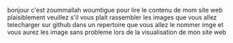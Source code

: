 bonjour c'est zoummallah woumtigue pour lire le contenu de mom site web plaisiblement veuillez s'il vous plait rassembler les images que vous allez telecharger sur github dans un repertoire que vous allez le nommer imge et vous aurez les image sans probleme lors de la visualisation de mon site web
